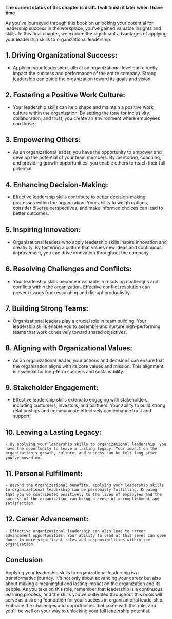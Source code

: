 **The current status of this chapter is draft. I will finish it later when I have time**

As you've journeyed through this book on unlocking your potential for leadership success in the workplace, you've gained valuable insights and skills. In this final chapter, we explore the significant advantages of applying your leadership skills to organizational leadership.

**1. Driving Organizational Success:**
--------------------------------------

* Applying your leadership skills at an organizational level can directly impact the success and performance of the entire company. Strong leadership can guide the organization toward its goals and vision.

**2. Fostering a Positive Work Culture:**
-----------------------------------------

* Your leadership skills can help shape and maintain a positive work culture within the organization. By setting the tone for inclusivity, collaboration, and trust, you create an environment where employees can thrive.

**3. Empowering Others:**
-------------------------

* As an organizational leader, you have the opportunity to empower and develop the potential of your team members. By mentoring, coaching, and providing growth opportunities, you enable others to reach their full potential.

**4. Enhancing Decision-Making:**
---------------------------------

* Effective leadership skills contribute to better decision-making processes within the organization. Your ability to weigh options, consider diverse perspectives, and make informed choices can lead to better outcomes.

**5. Inspiring Innovation:**
----------------------------

* Organizational leaders who apply leadership skills inspire innovation and creativity. By fostering a culture that values new ideas and continuous improvement, you can drive innovation throughout the company.

**6. Resolving Challenges and Conflicts:**
------------------------------------------

* Your leadership skills become invaluable in resolving challenges and conflicts within the organization. Effective conflict resolution can prevent issues from escalating and disrupt productivity.

**7. Building Strong Teams:**
-----------------------------

* Organizational leaders play a crucial role in team building. Your leadership skills enable you to assemble and nurture high-performing teams that work cohesively toward shared objectives.

**8. Aligning with Organizational Values:**
-------------------------------------------

* As an organizational leader, your actions and decisions can ensure that the organization aligns with its core values and mission. This alignment is essential for long-term success and sustainability.

**9. Stakeholder Engagement:**
------------------------------

* Effective leadership skills extend to engaging with stakeholders, including customers, investors, and partners. Your ability to build strong relationships and communicate effectively can enhance trust and support.

**10. Leaving a Lasting Legacy:**
---------------------------------

    - By applying your leadership skills to organizational leadership, you have the opportunity to leave a lasting legacy. Your impact on the organization's growth, culture, and success can be felt long after you've moved on.

**11. Personal Fulfillment:**
-----------------------------

    - Beyond the organizational benefits, applying your leadership skills to organizational leadership can be personally fulfilling. Knowing that you've contributed positively to the lives of employees and the success of the organization can bring a sense of accomplishment and satisfaction.

**12. Career Advancement:**
---------------------------

    - Effective organizational leadership can also lead to career advancement opportunities. Your ability to lead at this level can open doors to more significant roles and responsibilities within the organization.

**Conclusion**
--------------

Applying your leadership skills to organizational leadership is a transformative journey. It's not only about advancing your career but also about making a meaningful and lasting impact on the organization and its people. As you take on this role, remember that leadership is a continuous learning process, and the skills you've cultivated throughout this book will serve as a strong foundation for your success in organizational leadership. Embrace the challenges and opportunities that come with this role, and you'll be well on your way to unlocking your full leadership potential.
